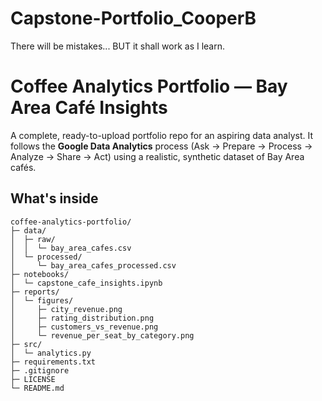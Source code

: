 # Capstone-Portfolio_CooperB
There will be mistakes... BUT it shall work as I learn. 
# Coffee Analytics Portfolio — Bay Area Café Insights

A complete, ready-to-upload portfolio repo for an aspiring data analyst. It follows the **Google Data Analytics** process (Ask → Prepare → Process → Analyze → Share → Act) using a realistic, synthetic dataset of Bay Area cafés.
## What's inside

```
coffee-analytics-portfolio/
├─ data/
│  ├─ raw/
│  │  └─ bay_area_cafes.csv
│  └─ processed/
│     └─ bay_area_cafes_processed.csv
├─ notebooks/
│  └─ capstone_cafe_insights.ipynb
├─ reports/
│  └─ figures/
│     ├─ city_revenue.png
│     ├─ rating_distribution.png
│     ├─ customers_vs_revenue.png
│     └─ revenue_per_seat_by_category.png
├─ src/
│  └─ analytics.py
├─ requirements.txt
├─ .gitignore
├─ LICENSE
└─ README.md
```
